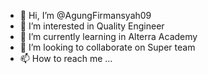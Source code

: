 - 👋 Hi, I’m @AgungFirmansyah09
- 👀 I’m interested in Quality Engineer
- 🌱 I’m currently learning in Alterra Academy
- 💞️ I’m looking to collaborate on Super team
- 📫 How to reach me ...

<!---
AgungFirmansyah09/AgungFirmansyah09 is a ✨ special ✨ repository because its `README.md` (this file) appears on your GitHub profile.
You can click the Preview link to take a look at your changes.
--->
